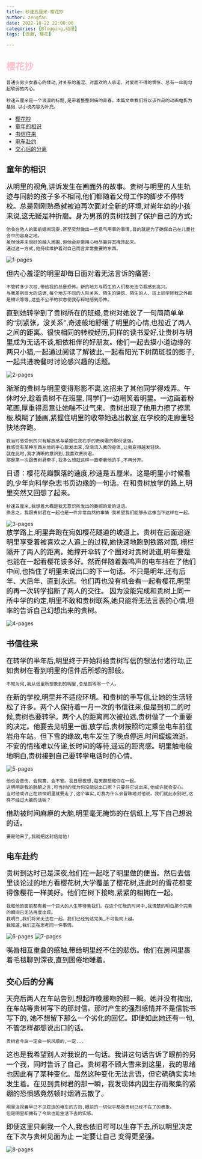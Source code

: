 ```yaml
---
title: 秒速五厘米-樱花抄
author: zengfan
date: 2022-10-22 22:00:00 
categories: [Blogging,动漫]
tags: [浪漫, 樱花]

---
```


## <font color=pink size=5>樱花抄 </font>

```
普通少男少女春心的悸动,对关系的羞涩、对喜欢的人承诺、对爱而不得的惆怅、总有一丝能勾起软弱的内心。

秒速五厘米是一个浪漫的标题,是带着整整刺痛的青春。本篇文章我们将以该作品的动画电影为基础 以小说内容为补充。
```

- [樱花抄 ](#樱花抄-)
- [童年的相识](#童年的相识)
- [书信往来](#书信往来)
- [电车赴约](#电车赴约)
- [交心后的分离](#交心后的分离)



## 童年的相识
<font face="宋体"  color=black size=4>
从明里的视角,讲诉发生在画面外的故事。贵树与明里的人生轨迹与同龄的孩子多不相同,他们都随着父母工作的脚步不停转校。总是刚刚熟悉就被迫再次面对全新的环境,对尚年幼的小孩来说,这无疑是种折磨。身为男孩的贵树找到了保护自己的方式: 
</font>
 
```
他会在他人的面前嬉闹玩耍,甚至突然做出一些意气用事的事情,目的就是为了确保自己在儿童社会中的容身之地。  
虽然他并未很好的融入周围,但他会非常用心地尽量将其掩饰起来。  
通过这一方式,他持续维护着对自己而言非常重要的东西。
```
![1-pages](/posts/20221027/1.png)
<font face="宋体"  color=black size=4>  

但内心羞涩的明里却每日面对着无法言诉的痛苦:
</font>

```
不管转多少次校,带给我的总是恐怖。新的地方与陌生的人们都无法令我感到高兴。
与我差别巨大的语调,每个地方不同的人际关系、陌生的建筑、陌生的人、班上同学除我之外都是相识等等,这些不公平的状态使我存粹地感到恐怖。
```
<font face="宋体"  color=black size=4>
直到她转学到了贵树所在的班级,贵树对她说了一句简简单单的“别紧张，没关系”,奇迹般地舒缓了明里的心情,也拉近了两人之间的距离。很快相同的转校经历,同样的读书爱好,让贵树与明里成为无话不谈,相依相伴的好朋友。他们一起去摸小道边缘的两只小猫,一起通过阅读了解彼此,一起看阳光下树荫斑驳的影子,一起共进晚餐时讨论感兴趣的话题。  
</font>

![2-pages](/posts/20221027/2.jpg)  

<font face="宋体"  color=black size=4>
渐渐的贵树与明里变得形影不离,这招来了其他同学得戏弄。午休时分,趁着贵树不在班里, 同学们一边嘲笑着明里。一边画着粉笔画,厚重得恶意让她喘不过气来。贵树出现了他用力擦了擦黑板,模糊了插画,紧握住明里的收带她逃出教室,在学校的走廊里轻快地奔跑。 
</font>

```
我当时感受到的只有解放感与紧握住我右手的贵树君的那份坚强。
我感觉有某种东西从他的手心散发出来,渐渐流入我的身体,让我变得越发轻快。
就在此时,我才清晰的意识到,我喜欢贵树君。
那是第一次跟贵树君牵手,我多么想就这样一直牵着他的手,不再分开。
```
<font face="宋体"  color=black size=4>
日语：樱花花瓣飘落的速度,秒速是五厘米。这是明里小时候看的,少年向科学杂志书页边缘的一句话。在和贵树放学的路上,明里突然又回想了起来。
</font> 

```
秒速五厘米,我想着大概是我无意识所发出的委婉的爱的话语。
换言之，我跟贵树君在一起也是一件非常自然的事情 我希望我们能够永远像当下这样在一起。
``` 

![3-pages](/posts/20221027/3.jpg)  
<font face="宋体"  color=black size=4>
放学路上,明里奔跑在宛如樱花隧道的坡道上。贵树在后面追逐明里享受着被喜欢之人追上的过程,她快速地跑到铁路对面, 栅栏隔开了两人的距离。她撑开伞转了个圈对对贵树说道,明年要是也能在一起看樱花该多好。然而伴随着轰鸣声的电车挡在了他们中间,也挡住了明里未说出口的下一句话。不只是明年,还有后年、大后年、直到永远。他们再也没有机会看一起看樱花,明里的再一次转学掐断了两人的交往。 因为没能完成和贵树上同一所中学的约定,明里不敢和贵树联系,她只能将无法言表的心情,坦率的告诉自己幻想出来的贵树。
</font> 

![4-pages](/posts/20221027/4.jpg)  


## 书信往来
<font face="宋体"  color=black size=4>
在转学的半年后,明里终于开始将给贵树写信的想法付诸行动,正如贵树在看到明里的信件后所想的那般。
</font>   

```
不知为何,我从信里所想象到的明里,总是孤零零一个人。 
```
<font face="宋体"  color=black size=4>
在新的学校,明里并不适应环境。和贵树的手写信,让她的生活轻松了许多。两个人保持着一月一次的书信往来,但是到初二的时候,贵树也要转学。两个人的距离再次被拉远,贵树做了一个重要的决定。他要去见明里一面,放学后,贵树按照约定乘坐电车前往岩舟车站。但下雪的缘故,电车发生了晚点停运,时间缓缓流逝。不安的情绪难以传递,长时间的等待,遥远的距离感。明里触电般地明白,贵树接到自己要转学电话时的心情。
</font>  

![5-pages](/posts/20221027/5.jpg)  

```
他也会悲伤、会寂寞、会不安。我日思夜想,每天都想和你在一起。
这明明是我的肺腑之言,可当时的我为何没能说出口呢？只要将它说出来,他或许就会安心。
当时他或许正在烦恼明里就要走了,这个事实,可我为什么会冒昧地对他说。我们就此永别吧,这样不经过大脑的话呢？
``` 
<font face="宋体"  color=black size=4>
借助被时间麻痹的大脑,明里毫无掩饰的在信纸上,写下自己想说的话。
</font>  

```
要是他来了,我就把这封信给他! 
```

## 电车赴约
<font face="宋体"  color=black size=4>
贵树到达时已是深夜,他们在一起吃了明里做的便当。然后去信里谈论过的地方看樱花树,大学覆盖了樱花树,连此时的雪花都变得像樱花一样美好。他们在树下接吻,紧紧的相拥在一起。
</font> 

```
我和他的面前都有着一个巨大的人生等待着我们。在这个忙碌的时间中,我清楚的明白那个完美的瞬间已无法再度出现。
我明白,我们将来无法在一起。我们已经到达完美,不可能向上越。 
我知道,我们正在思考同一件事情。
```
![6-pages](/posts/20221027/6.png)  ![7-pages](/posts/20221027/7.png)  

<font face="宋体"  color=black size=4>
嘴唇相互重叠的感触,带给明里经不住的悲伤。他们在房间里裹着毛毯聊到深夜,直到困倦地睡着。
</font>  


## 交心后的分离
<font face="宋体"  color=black size=4>
天亮后两人在车站告别,想起昨晚接吻的那一瞬。她并没有掏出,在车站等贵树写下的那封信。那时产生的强烈感情并不是信能书写下的, 她不想留下那么一个劣化的回忆。即便如此她还有一句,不管怎样都想说出口的话。 
</font> 

```
贵树君今后一定会一帆风顺的,一定...
```
<font face="宋体"  color=black size=4>
这也是我希望别人对我说的一句话。我讲这句话告诉了眼前的另一个我，同时告诉了自己。贵树君不顾大雪来到这里，我的思绪也因此有了某种变化。虽然这种变化无法言语，但它确确实实地发生着。在见到贵树君的那一瞬，我发现体内因生存而聚集的紧绷的恐惧感竟然顿时烟消云散了。
</font>

``` 
明里注视着早已不见踪迹的电车的方向,眼前的一切似乎都是贵树已经不在了的表象。 
但是明里却拥有了今后也能生活下去的实感。
```
<font face="宋体"  color=black size=4>
即便这里只剩我一个人,我也依旧可可以生存下去,所以明里决定在下次与贵树见面为止 一定要让自己 变得更坚强。
</font>  

![8-pages](/posts/20221027/8.jpg)  

